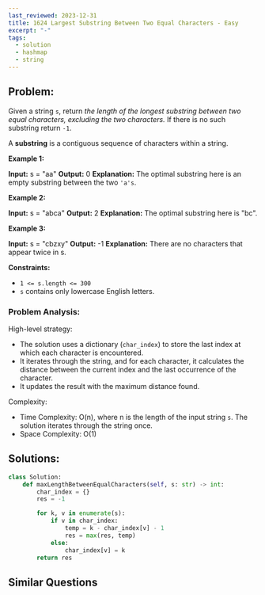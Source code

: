 ```yaml
---
last_reviewed: 2023-12-31
title: 1624 Largest Substring Between Two Equal Characters - Easy
excerpt: "-"
tags:
  - solution
  - hashmap
  - string
---
```

## Problem:
Given a string `s`, return _the length of the longest substring between two equal characters, excluding the two characters._ If there is no such substring return `-1`.

A **substring** is a contiguous sequence of characters within a string.

**Example 1:**

**Input:** s = "aa"
**Output:** 0
**Explanation:** The optimal substring here is an empty substring between the two `'a's`.

**Example 2:**

**Input:** s = "abca"
**Output:** 2
**Explanation:** The optimal substring here is "bc".

**Example 3:**

**Input:** s = "cbzxy"
**Output:** -1
**Explanation:** There are no characters that appear twice in s.

**Constraints:**

- `1 <= s.length <= 300`
- `s` contains only lowercase English letters.

### Problem Analysis:

High-level strategy:

- The solution uses a dictionary (`char_index`) to store the last index at which each character is encountered.
- It iterates through the string, and for each character, it calculates the distance between the current index and the last occurrence of the character.
- It updates the result with the maximum distance found.

Complexity:

- Time Complexity: O(n), where n is the length of the input string `s`. The solution iterates through the string once.
- Space Complexity: O(1)

## Solutions:

```python
class Solution:
    def maxLengthBetweenEqualCharacters(self, s: str) -> int:
        char_index = {}
        res = -1

        for k, v in enumerate(s):
            if v in char_index:
                temp = k - char_index[v] - 1
                res = max(res, temp)
            else:
                char_index[v] = k
        return res
```

## Similar Questions